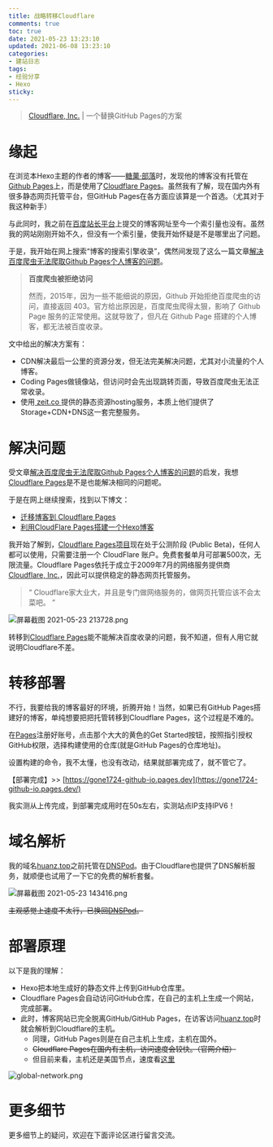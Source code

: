 ```yaml
---
title: 战略转移Cloudflare
comments: true
toc: true
date: 2021-05-23 13:23:10
updated: 2021-06-08 13:23:10
categories:
- 建站日志
tags:
- 经验分享
- Hexo
sticky:
---
```


> [Cloudflare, Inc.](https://www.cloudflare.com/zh-cn/) | 一个替换GitHub Pages的方案

# 缘起

在浏览本Hexo主题的作者的博客——[糖菓·部落](https://candinya.com/)时，发现他的博客没有托管在<a href="https://github.io" target="_blank">Github Pages</a>上，而是使用了<a href="https://pages.cloudflare.com" target="_blank">Cloudflare Pages</a>。虽然我有了解，现在国内外有很多静态网页托管平台，但GitHub Pages在各方面应该算是一个首选。（尤其对于我这种新手）
<!-- more -->

与此同时，我之前在[百度站长平台](https://ziyuan.baidu.com)上提交的博客网址至今一个索引量也没有。虽然我的网站刚刚开始不久，但没有一个索引量，使我开始怀疑是不是哪里出了问题。

于是，我开始在网上搜索“博客的搜索引擎收录”，偶然间发现了这么一篇文章[解决百度爬虫无法爬取Github Pages个人博客的问题](https://zpjiang.me/2020/01/15/let-baidu-index-github-page/)。
> **百度爬虫被拒绝访问**
>
>然而，2015年，因为一些不能细说的原因，Github 开始拒绝百度爬虫的访问，直接返回 403。官方给出原因是，百度爬虫爬得太狠，影响了 Github Page 服务的正常使用。这就导致了，但凡在 Github Page 搭建的个人博客，都无法被百度收录。

文中给出的解决方案有：
-  CDN解决最后一公里的资源分发，但无法完美解决问题，尤其对小流量的个人博客。
-  Coding Pages做镜像站，但访问时会先出现跳转页面，导致百度爬虫无法正常收录。
-  使用[ zeit.co ](zeit.co)提供的静态资源hosting服务，本质上他们提供了Storage+CDN+DNS这一套完整服务。

# 解决问题

受文章[解决百度爬虫无法爬取Github Pages个人博客的问题](https://zpjiang.me/2020/01/15/let-baidu-index-github-page/)的启发，我想<a href="https://pages.cloudflare.com" target="_blank">Cloudflare Pages</a>是不是也能解决相同的问题呢。

于是在网上继续搜索，找到以下博文：
- [迁移博客到 Cloudflare Pages](https://yanqiyu.info/2021/03/06/cloudflare-pages/)
- [利用CloudFlare Pages搭建一个Hexo博客](https://blog.794td.me/archives/14.html)

我开始了解到，<a href="https://pages.cloudflare.com" target="_blank">Cloudflare Pages项目</a>现在处于公测阶段 (Public Beta)，任何人都可以使用，只需要注册一个 CloudFlare 账户。免费套餐单月可部署500次，无限流量。Cloudflare Pages依托于成立于2009年7月的网络服务提供商[Cloudflare, Inc.](https://www.cloudflare.com/zh-cn/)，因此可以提供稳定的静态网页托管服务。

>  “ Cloudflare家大业大，并且是专门做网络服务的，做网页托管应该不会太菜吧。 ”

![屏幕截图 2021-05-23 213728.png](https://i.loli.net/2021/05/23/ldZbDFGcrsw3iU2.png)

转移到<a href="https://pages.cloudflare.com" target="_blank">Cloudflare Pages</a>能不能解决百度收录的问题，我不知道，但有人用它就说明Cloudflare不差。

# 转移部署

不行，我要给我的博客最好的环境，折腾开始！当然，如果已有GitHub Pages搭建好的博客，单纯想要把把托管转移到Cloudflare Pages，这个过程是不难的。

在[Pages](https://pages.cloudflare.com)注册好账号，点击那个大大的黄色的Get Started按钮，按照指引授权GitHub权限，选择构建使用的仓库(就是GitHub Pages的仓库地址)。

设置构建的命令，我不太懂，也没有改动，结果就部署完成了，就不管它了。

【部署完成】>> [https://gone1724-github-io.pages.dev](https://gone1724-github-io.pages.dev/)

我实测从上传完成，到部署完成用时在50s左右，实测站点IP支持IPV6！

# 域名解析

我的域名[huanz.top](https://huanz.top/)之前托管在[DNSPod](dnspod.cn)。由于Cloudflare也提供了DNS解析服务，就顺便也试用了一下它的免费的解析套餐。

![屏幕截图 2021-05-23 143416.png](https://i.loli.net/2021/05/23/y4iH3FZjhJIf7rn.png)

~~主观感觉上速度不太行，已换回[DNSPod](dnspod.cn)。~~

# 部署原理

以下是我的理解：

- Hexo把本地生成好的静态文件上传到GitHub仓库里。
- Cloudflare Pages会自动访问GitHub仓库，在自己的主机上生成一个网站，完成部署。
- 此时，博客网站已完全脱离GitHub/GitHub Pages，在访客访问[huanz.top](https://huanz.top/)时就会解析到Cloudflare的主机。
  + 同理，GitHub Pages则是在自己主机上生成，主机在国外。
  + ~~Cloudflare Pages在国内有主机，访问速度会较快。（官网介绍）~~
  + 但目前来看，主机还是美国节点，速度看[这里](https://www.ping.cn/ping/huanz.top)

![global-network.png](https://i.loli.net/2021/05/23/UdFsluekOYTfw7m.png)

# 更多细节

更多细节上的疑问，欢迎在下面评论区进行留言交流。
